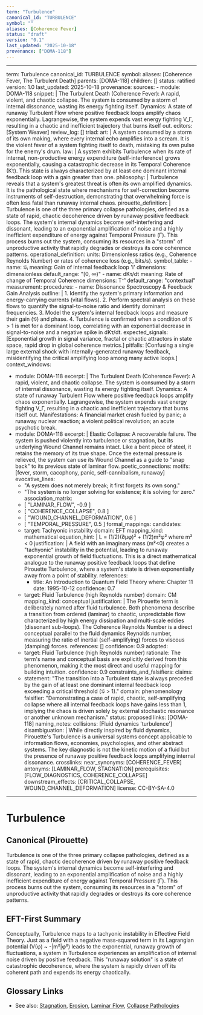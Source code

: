 ```yaml
---
term: "Turbulence"
canonical_id: "TURBULENCE"
symbol: ""
aliases: [Coherence Fever]
status: "draft"
version: "0.1"
last_updated: "2025-10-18"
provenance: ["DOMA-118"]
---
```


---
term: Turbulence
canonical_id: TURBULENCE
symbol: 
aliases: [Coherence Fever, The Turbulent Death]
parents: [DOMA-118]
children: []
status: ratified
version: 1.0
last_updated: 2025-10-18
provenance:
  sources:
    - module: DOMA-118
      snippet: |
        The Turbulent Death (Coherence Fever):
        A rapid, violent, and chaotic collapse. The system is consumed by a storm of internal dissonance, wasting its energy fighting itself.
        Dynamics: A state of runaway Turbulent Flow where positive feedback loops amplify chaos exponentially. Lagrangewise, the system expends vast energy fighting V_Γ, resulting in a chaotic and inefficient trajectory that burns itself out.
  editors: [System Weaver]
  review_log: []
triad:
  art: |
    A system consumed by a storm of its own making, where every internal echo amplifies into a scream. It is the violent fever of a system fighting itself to death, mistaking its own pulse for the enemy's drum.
  law: |
    A system exhibits Turbulence when its rate of internal, non-productive energy expenditure (self-interference) grows exponentially, causing a catastrophic decrease in its Temporal Coherence (Kτ). This state is always characterized by at least one dominant internal feedback loop with a gain greater than one.
  philosophy: |
    Turbulence reveals that a system's greatest threat is often its own amplified dynamics. It is the pathological state where mechanisms for self-correction become instruments of self-destruction, demonstrating that overwhelming force is often less fatal than runaway internal chaos.
pirouette_definition: |
  Turbulence is one of the three primary collapse pathologies, defined as a state of rapid, chaotic decoherence driven by runaway positive feedback loops. The system's internal dynamics become self-interfering and dissonant, leading to an exponential amplification of noise and a highly inefficient expenditure of energy against Temporal Pressure (Γ). This process burns out the system, consuming its resources in a "storm" of unproductive activity that rapidly degrades or destroys its core coherence patterns.
operational_definition:
  units: Dimensionless ratios (e.g., Coherence Reynolds Number) or rates of coherence loss (e.g., bits/s).
  symbol_table:
    - name: 𝒢ᵢ
      meaning: Gain of internal feedback loop 'i'
      dimensions: dimensionless
      default_range: "[0, ∞)"
    - name: dKτ/dt
      meaning: Rate of change of Temporal Coherence
      dimensions: T⁻¹
      default_range: "contextual"
  measurement:
    procedures:
      - name: Dissonance Spectroscopy & Feedback Gain Analysis
        outline: |
          1. Identify the system's primary information and energy-carrying currents (vital flows).
          2. Perform spectral analysis on these flows to quantify the signal-to-noise ratio and identify dominant frequencies.
          3. Model the system's internal feedback loops and measure their gain (𝒢) and phase.
          4. Turbulence is confirmed when a condition of 𝒢 > 1 is met for a dominant loop, correlating with an exponential decrease in signal-to-noise and a negative spike in dKτ/dt.
        expected_signals: [Exponential growth in signal variance, fractal or chaotic attractors in state space, rapid drop in global coherence metrics.]
        pitfalls: [Confusing a single large external shock with internally-generated runaway feedback, misidentifying the critical amplifying loop among many active loops.]
context_windows:
  - module: DOMA-118
    excerpt: |
      The Turbulent Death (Coherence Fever): A rapid, violent, and chaotic collapse. The system is consumed by a storm of internal dissonance, wasting its energy fighting itself. Dynamics: A state of runaway Turbulent Flow where positive feedback loops amplify chaos exponentially. Lagrangewise, the system expends vast energy fighting V_Γ, resulting in a chaotic and inefficient trajectory that burns itself out. Manifestations: A financial market crash fueled by panic; a runaway nuclear reaction; a violent political revolution; an acute psychotic break.
  - module: DOMA-118
    excerpt: |
      Elastic Collapse: A recoverable failure. The system is pushed violently into turbulence or stagnation, but its underlying Wound Channel remains intact. Like a bent piece of steel, it retains the memory of its true shape. Once the external pressure is relieved, the system can use its Wound Channel as a guide to "snap back" to its previous state of laminar flow.
poetic_connections:
  motifs: [fever, storm, cacophony, panic, self-cannibalism, runaway]
  evocative_lines:
    - "A system does not merely break; it first forgets its own song."
    - "The system is no longer solving for existence; it is solving for zero."
  association_matrix:
    - [ "LAMINAR_FLOW", -0.9 ]
    - [ "COHERENCE_COLLAPSE", 0.8 ]
    - [ "WOUND_CHANNEL_DEFORMATION", 0.6 ]
    - [ "TEMPORAL_PRESSURE", 0.5 ]
formal_mappings:
  candidates:
    - target: Tachyonic instability
      domain: EFT
      mapping_kind: mathematical
      equation_hint: |
        L = (1/2)(∂μφ)² + (1/2)m²φ² where m² < 0
      justification: |
        A field with an imaginary mass (m²<0) creates a "tachyonic" instability in the potential, leading to runaway exponential growth of field fluctuations. This is a direct mathematical analogue to the runaway positive feedback loops that define Pirouette Turbulence, where a system's state is driven exponentially away from a point of stability.
      references:
        - title: An Introduction to Quantum Field Theory
          where: Chapter 11
          date: 1995-10-12
      confidence: 0.7
    - target: Fluid Turbulence (high Reynolds number)
      domain: CM
      mapping_kind: conceptual
      justification: |
        The Pirouette term is deliberately named after fluid turbulence. Both phenomena describe a transition from ordered (laminar) to chaotic, unpredictable flow characterized by high energy dissipation and multi-scale eddies (dissonant sub-loops). The Coherence Reynolds Number is a direct conceptual parallel to the fluid dynamics Reynolds number, measuring the ratio of inertial (self-amplifying) forces to viscous (damping) forces.
      references: []
      confidence: 0.9
  adopted:
    - target: Fluid Turbulence (high Reynolds number)
      rationale: The term's name and conceptual basis are explicitly derived from this phenomenon, making it the most direct and useful mapping for building intuition.
      confidence: 0.9
constraints_and_falsifiers:
  claims:
    - statement: "The transition into a Turbulent state is always preceded by the gain of at least one dominant internal feedback loop exceeding a critical threshold (𝒢 > 1)."
      domain: phenomenology
      falsifier: "Demonstrating a case of rapid, chaotic, self-amplifying collapse where all internal feedback loops have gains less than 1, implying the chaos is driven solely by external stochastic resonance or another unknown mechanism."
      status: proposed
      links: [DOMA-118]
naming_notes:
  collisions: [Fluid dynamics 'turbulence']
  disambiguation: |
    While directly inspired by fluid dynamics, Pirouette's Turbulence is a universal systems concept applicable to information flows, economies, psychologies, and other abstract systems. The key diagnostic is not the kinetic motion of a fluid but the presence of runaway positive feedback loops amplifying internal dissonance.
crosslinks:
  near_synonyms: [COHERENCE_FEVER]
  antonyms: [LAMINAR_FLOW, STAGNATION]
  prerequisites: [FLOW_DIAGNOSTICS, COHERENCE_COLLAPSE]
  downstream_effects: [CRITICAL_COLLAPSE, WOUND_CHANNEL_DEFORMATION]
license: CC-BY-SA-4.0
---

# Turbulence

## Canonical (Pirouette)
Turbulence is one of the three primary collapse pathologies, defined as a state of rapid, chaotic decoherence driven by runaway positive feedback loops. The system's internal dynamics become self-interfering and dissonant, leading to an exponential amplification of noise and a highly inefficient expenditure of energy against Temporal Pressure (Γ). This process burns out the system, consuming its resources in a "storm" of unproductive activity that rapidly degrades or destroys its core coherence patterns.

## EFT-First Summary
Conceptually, Turbulence maps to a tachyonic instability in Effective Field Theory. Just as a field with a negative mass-squared term in its Lagrangian potential (V(φ) ~ -|m²|φ²) leads to the exponential, runaway growth of fluctuations, a system in Turbulence experiences an amplification of internal noise driven by positive feedback. This "runaway solution" is a state of catastrophic decoherence, where the system is rapidly driven off its coherent path and expends its energy chaotically.

## Glossary Links
- See also: [Stagnation](<link>), [Erosion](<link>), [Laminar Flow](<link>), [Collapse Pathologies](<link>)